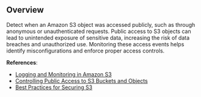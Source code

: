 ## Overview

Detect when an Amazon S3 object was accessed publicly, such as through anonymous or unauthenticated requests. Public access to S3 objects can lead to unintended exposure of sensitive data, increasing the risk of data breaches and unauthorized use. Monitoring these access events helps identify misconfigurations and enforce proper access controls.

**References**:
- [Logging and Monitoring in Amazon S3](https://docs.aws.amazon.com/AmazonS3/latest/userguide/monitoring-overview.html)
- [Controlling Public Access to S3 Buckets and Objects](https://docs.aws.amazon.com/AmazonS3/latest/userguide/access-control-block-public-access.html)
- [Best Practices for Securing S3](https://docs.aws.amazon.com/AmazonS3/latest/userguide/security-best-practices.html)

